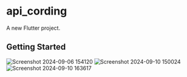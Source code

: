 # api_cording

A new Flutter project.

## Getting Started


![Screenshot 2024-09-06 154120](https://github.com/user-attachments/assets/0bf45124-8518-4406-b8f1-584a79cd1ceb)
![Screenshot 2024-09-10 150024](https://github.com/user-attachments/assets/327ef56f-9717-4a1b-9589-6d5a39465865)
![Screenshot 2024-09-10 163617](https://github.com/user-attachments/assets/fdee08b0-8674-4a63-abbf-776da6ae0880)

